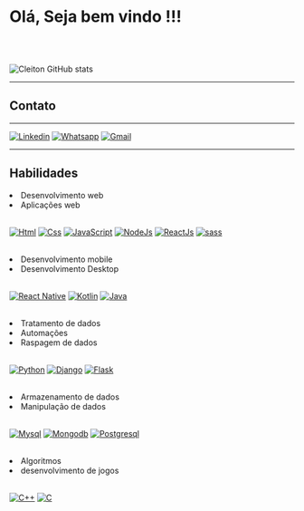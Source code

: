 <h1>Olá, Seja bem vindo !!!</h1>

<br/>
<br/>

![Cleiton GitHub stats](https://github-readme-stats.vercel.app/api?username=CleitonSousaa&show_icons=true&theme=transparent)

<hr/>
<h2>Contato</h2>
<hr/>

[![Linkedin](https://img.shields.io/badge/LinkedIn-0077B5?style=for-the-badge&logo=linkedin&logoColor=white)](https://www.linkedin.com/in/cleiton-sousaa/) 
[![Whatsapp](https://img.shields.io/badge/WhatsApp-25D366?style=for-the-badge&logo=whatsapp&logoColor=white)](https://wa.me/89981217570) 
[![Gmail](https://img.shields.io/badge/Gmail-D14836?style=for-the-badge&logo=gmail&logoColor=white)](mailto:fccleitonfs.329@gmail.com?subject=Assunto%20da%20Mensagem&body=Corpo%20da%20Mensagem)   

<hr/>

<h2>Habilidades</h2>  
<li>Desenvolvimento web</li>
<li>Aplicações web</li>
<br/>

[![Html](https://img.shields.io/badge/HTML-239120?style=for-the-badge&logo=html5&logoColor=white)](https://github.com/CleitonSousaa)
[![Css](https://img.shields.io/badge/CSS-239120?&style=for-the-badge&logo=css3&logoColor=white)](https://github.com/CleitonSousaa)
[![JavaScript](https://img.shields.io/badge/JavaScript-F7DF1E?style=for-the-badge&logo=javascript&logoColor=black)](https://github.com/CleitonSousaa)
[![NodeJs](https://img.shields.io/badge/Node.js-43853D?style=for-the-badge&logo=node.js&logoColor=white)](https://github.com/CleitonSousaa)
[![ReactJs](https://img.shields.io/badge/React-20232A?style=for-the-badge&logo=react&logoColor=61DAFB)](https://github.com/CleitonSousaa)
[![sass](https://img.shields.io/badge/Sass-CC6699?style=for-the-badge&logo=sass&logoColor=white)](https://github.com/CleitonSousaa)

<br/>
<li>Desenvolvimento mobile</li>
<li>Desenvolvimento Desktop</li>

<br/>

[![React Native](https://img.shields.io/badge/React_Native-20232A?style=for-the-badge&logo=react&logoColor=61DAFB)](https://github.com/CleitonSousaa)
[![Kotlin](https://img.shields.io/badge/Kotlin-0095D5?&style=for-the-badge&logo=kotlin&logoColor=white)]()
[![Java](https://img.shields.io/badge/Java-ED8B00?style=for-the-badge&logo=openjdk&logoColor=white)]()

<br/>
<li>Tratamento de dados</li>
<li>Automações</li>
<li>Raspagem de dados</li>

<br/>

[![Python](https://img.shields.io/badge/Python-3776AB?style=for-the-badge&logo=python&logoColor=white)](https://github.com/CleitonSousaa)
[![Django](https://img.shields.io/badge/Django-092E20?style=for-the-badge&logo=django&logoColor=white)](https://github.com/CleitonSousaa)
[![Flask](https://img.shields.io/badge/Flask-000000?style=for-the-badge&logo=flask&logoColor=white)]()

<br/>
<li>Armazenamento de dados </li>
<li>Manipulação de dados</li>

<br/>


[![Mysql](https://img.shields.io/badge/MySQL-00000F?style=for-the-badge&logo=mysql&logoColor=white)]()
[![Mongodb](https://img.shields.io/badge/MongoDB-4EA94B?style=for-the-badge&logo=mongodb&logoColor=white)]()
[![Postgresql](https://img.shields.io/badge/PostgreSQL-316192?style=for-the-badge&logo=postgresql&logoColor=white)]()

<br/>
<li>Algoritmos</li>
<li>desenvolvimento de jogos</li>
<br/>

[![C++](https://img.shields.io/badge/C%2B%2B-00599C?style=for-the-badge&logo=c%2B%2B&logoColor=white)]()
[![C](https://img.shields.io/badge/C-00599C?style=for-the-badge&logo=c&logoColor=white)]()  

<br/>
